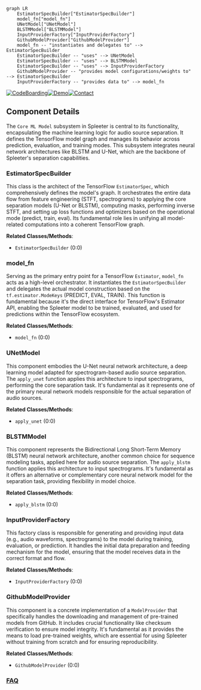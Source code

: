 ```mermaid
graph LR
    EstimatorSpecBuilder["EstimatorSpecBuilder"]
    model_fn["model_fn"]
    UNetModel["UNetModel"]
    BLSTMModel["BLSTMModel"]
    InputProviderFactory["InputProviderFactory"]
    GithubModelProvider["GithubModelProvider"]
    model_fn -- "instantiates and delegates to" --> EstimatorSpecBuilder
    EstimatorSpecBuilder -- "uses" --> UNetModel
    EstimatorSpecBuilder -- "uses" --> BLSTMModel
    EstimatorSpecBuilder -- "uses" --> InputProviderFactory
    GithubModelProvider -- "provides model configurations/weights to" --> EstimatorSpecBuilder
    InputProviderFactory -- "provides data to" --> model_fn
```
[![CodeBoarding](https://img.shields.io/badge/Generated%20by-CodeBoarding-9cf?style=flat-square)](https://github.com/CodeBoarding/GeneratedOnBoardings)[![Demo](https://img.shields.io/badge/Try%20our-Demo-blue?style=flat-square)](https://www.codeboarding.org/demo)[![Contact](https://img.shields.io/badge/Contact%20us%20-%20contact@codeboarding.org-lightgrey?style=flat-square)](mailto:contact@codeboarding.org)

## Component Details

The `Core ML Model` subsystem in Spleeter is central to its functionality, encapsulating the machine learning logic for audio source separation. It defines the TensorFlow model graph and manages its behavior across prediction, evaluation, and training modes. This subsystem integrates neural network architectures like BLSTM and U-Net, which are the backbone of Spleeter's separation capabilities.

### EstimatorSpecBuilder
This class is the architect of the TensorFlow `EstimatorSpec`, which comprehensively defines the model's graph. It orchestrates the entire data flow from feature engineering (STFT, spectrograms) to applying the core separation models (U-Net or BLSTM), computing masks, performing inverse STFT, and setting up loss functions and optimizers based on the operational mode (predict, train, eval). Its fundamental role lies in unifying all model-related computations into a coherent TensorFlow graph.


**Related Classes/Methods**:

- `EstimatorSpecBuilder` (0:0)


### model_fn
Serving as the primary entry point for a TensorFlow `Estimator`, `model_fn` acts as a high-level orchestrator. It instantiates the `EstimatorSpecBuilder` and delegates the actual model construction based on the `tf.estimator.ModeKeys` (PREDICT, EVAL, TRAIN). This function is fundamental because it's the direct interface for TensorFlow's Estimator API, enabling the Spleeter model to be trained, evaluated, and used for predictions within the TensorFlow ecosystem.


**Related Classes/Methods**:

- `model_fn` (0:0)


### UNetModel
This component embodies the U-Net neural network architecture, a deep learning model adapted for spectrogram-based audio source separation. The `apply_unet` function applies this architecture to input spectrograms, performing the core separation task. It's fundamental as it represents one of the primary neural network models responsible for the actual separation of audio sources.


**Related Classes/Methods**:

- `apply_unet` (0:0)


### BLSTMModel
This component represents the Bidirectional Long Short-Term Memory (BLSTM) neural network architecture, another common choice for sequence modeling tasks, applied here for audio source separation. The `apply_blstm` function applies this architecture to input spectrograms. It's fundamental as it offers an alternative or complementary core neural network model for the separation task, providing flexibility in model choice.


**Related Classes/Methods**:

- `apply_blstm` (0:0)


### InputProviderFactory
This factory class is responsible for generating and providing input data (e.g., audio waveforms, spectrograms) to the model during training, evaluation, or prediction. It handles the initial data preparation and feeding mechanism for the model, ensuring that the model receives data in the correct format and flow.


**Related Classes/Methods**:

- `InputProviderFactory` (0:0)


### GithubModelProvider
This component is a concrete implementation of a `ModelProvider` that specifically handles the downloading and management of pre-trained models from GitHub. It includes crucial functionality like checksum verification to ensure model integrity. It's fundamental as it provides the means to load pre-trained weights, which are essential for using Spleeter without training from scratch and for ensuring reproducibility.


**Related Classes/Methods**:

- `GithubModelProvider` (0:0)




### [FAQ](https://github.com/CodeBoarding/GeneratedOnBoardings/tree/main?tab=readme-ov-file#faq)